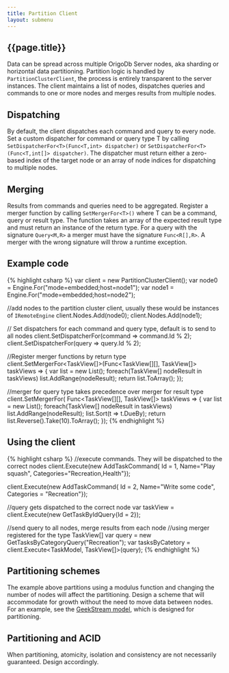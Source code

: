 ```yaml
---
title: Partition Client
layout: submenu
---
```

## {{page.title}}
Data can be spread across multiple OrigoDb Server nodes, aka sharding or horizontal data partitioning. Partition logic is handled by `PartitionClusterClient`, the process is entirely transparent to the server instances. The client maintains a list of nodes, dispatches queries and commands to one or more nodes and merges results from multiple nodes.

## Dispatching
By default, the client dispatches each command and query to every node. Set a custom dispatcher for command or query type T by calling `SetDispatcherFor<T>(Func<T,int> dispatcher)` or `SetDispatcherFor<T>(Func<T,int[]> dispatcher)`. The dispatcher must return either a zero-based index of the target node or an array of node indices for dispatching to multiple nodes.

## Merging
Results from commands and queries need to be aggregated. Register a merger function by calling `SetMergerFor<T>()` where T can be a command, query or result type. The function takes an array of the expected result type and must return an instance of the return type. For a query with the signature `Query<M,R>` a merger must have the signature `Func<R[],R>`. A merger with the wrong signature will throw a runtime exception.

## Example code
{% highlight csharp %}
var client = new PartitionClusterClient<TaskModel>();
var node0 = Engine.For<TaskModel>("mode=embedded;host=node1");
var node1 = Engine.For<TaskModel>("mode=embedded;host=node2");

//add nodes to the partition cluster client, usually these would be instances of `IRemoteEngine`
client.Nodes.Add(node0);
client.Nodes.Add(node1);

// Set dispatchers for each command and query type, default is to send to all nodes
client.SetDispatcherFor<AddTaskCommand>(command => command.Id % 2);
client.SetDispatcherFor<GetTaskByIdQuery>(query => query.Id % 2);

//Register merger functions by return type
client.SetMergerFor<TaskView[]>(Func<TaskView[][], TaskView[]> taskViews => {
  var list = new List<TaskView>();
  foreach(TaskView[] nodeResult in taskViews) list.AddRange(nodeResult);
  return list.ToArray();
});

//merger for query type takes precedence over merger for result type
client.SetMergerFor<TopTenTasksQuery>(
  Func<TaskView[][], TaskView[]> taskViews =>
  {
    var list = new List<TaskView>();
    foreach(TaskView[] nodeResult in taskViews) list.AddRange(nodeResult);
    list.Sort(t => t.DueBy);
    return list.Reverse().Take(10).ToArray();
  });
{% endhighlight %}

## Using the client
{% highlight csharp %}
//execute commands. They will be dispatched to the correct nodes
client.Execute(new AddTaskCommand{
  Id = 1,
  Name="Play squash",
  Categories="Recreation,Health"});

client.Execute(new AddTaskCommand{
  Id = 2,
  Name="Write some code",
  Categories = "Recreation"});

//query gets dispatched to the correct node
var taskView = client.Execute(new GetTaskByIdQuery{Id = 2});

//send query to all nodes, merge results from each node
//using merger registered for the type TaskView[]
var query = new GetTasksByCategoryQuery("Recreation");
var tasksByCatetory = client.Execute<TaskModel, TaskView[]>(query);
{% endhighlight %}

## Partitioning schemes
The example above partitions using a modulus function and changing the number of nodes will affect the partitioning. Design a scheme that will accommodate for growth without the need to move data between nodes. For an example, see the [GeekStream model](http://github.com/devrexlabs/geekstream), which is designed for partitioning.

## Partitioning and ACID
When partitioning, atomicity, isolation and consistency are not necessarily guaranteed. Design accordingly.
